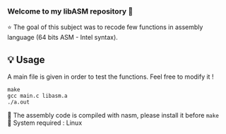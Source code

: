 ### Welcome to my libASM repository 👋

⭐️ The goal of this subject was to recode few functions in assembly language (64 bits ASM - Intel syntax).

## 💡 Usage

A main file is given in order to test the functions. Feel free to modify it !<br>

```
make
gcc main.c libasm.a
./a.out
```

🔑 The assembly code is compiled with nasm, please install it before ```make```<br>
🔑 System required : Linux